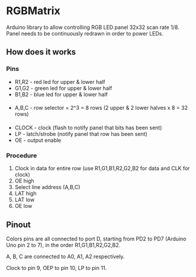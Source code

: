 # RGBMatrix

Arduino library to allow controlling RGB LED panel 32x32 scan rate 1/8.
Panel needs to be continuously redrawn in order to power LEDs.

## How does it works

### Pins

* R1,R2 - red led for upper & lower half
* G1,G2 - green led for upper & lower half
* B1,B2 - blue led for upper & lower half

#### 

* A,B,C - row selector = 2^3 = 8 rows (2 upper & 2 lower halves x 8 = 32 rows)

#### 

* CLOCK - clock (flash to notify panel that bits has been sent)
* LP    - latch/strobe (notify panel that row has been sent)
* OE    - output enable

### Procedure

1. Clock in data for entire row (use R1,G1,B1,R2,G2,B2 for data and CLK for clock)
2. OE high
3. Select line address (A,B,C)
4. LAT high
5. LAT low
6. OE low
   
## Pinout

Colors pins are all connected to port D, starting from PD2 to PD7 (Arduino Uno pin 2 to 7), in the order R1,G1,B1,R2,G2,B2.

A, B, C are connected to A0, A1, A2 respectively.

Clock to pin 9, OEP to pin 10, LP to pin 11.